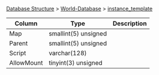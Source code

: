 [Database Structure](Database-Structure) > [World-Database](World-Database) > [instance_template](instance_template)

Column | Type | Description
--- | --- | ---
Map | smallint(5) unsigned | 
Parent | smallint(5) unsigned | 
Script | varchar(128) | 
AllowMount | tinyint(3) unsigned | 
